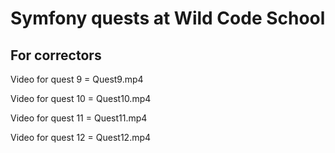 # Symfony quests at Wild Code School



## For correctors
Video for quest 9 = Quest9.mp4

Video for quest 10 = Quest10.mp4

Video for quest 11 = Quest11.mp4

Video for quest 12 = Quest12.mp4